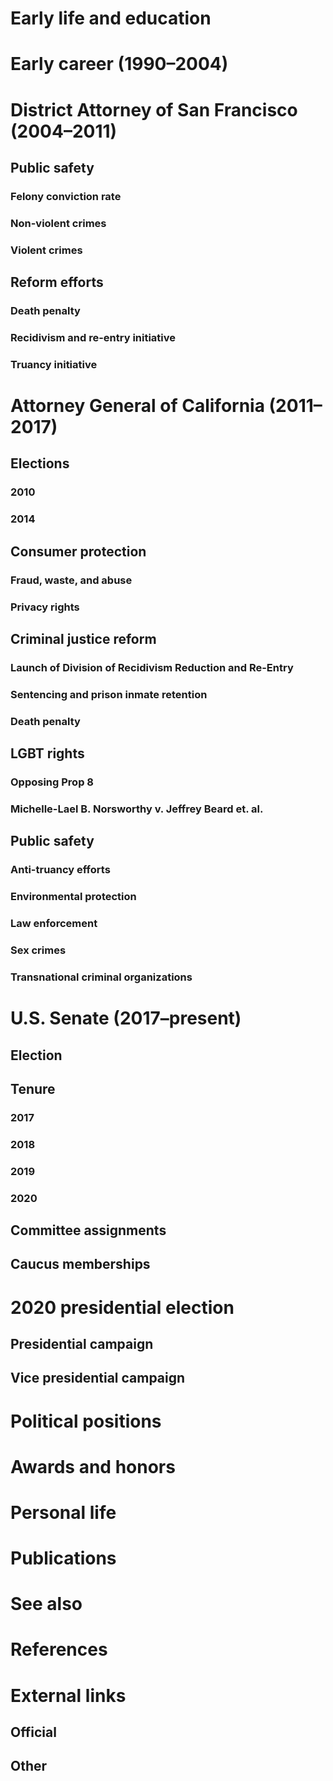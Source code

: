 # 
# Early life and education
# Early career (1990–2004)
# District Attorney of San Francisco (2004–2011)
## Public safety
### Felony conviction rate
### Non-violent crimes
### Violent crimes
## Reform efforts
### Death penalty
### Recidivism and re-entry initiative
### Truancy initiative
# Attorney General of California (2011–2017)
## Elections
### 2010
### 2014
## Consumer protection
### Fraud, waste, and abuse
### Privacy rights
## Criminal justice reform
### Launch of Division of Recidivism Reduction and Re-Entry
### Sentencing and prison inmate retention
### Death penalty
## LGBT rights
### Opposing Prop 8
### Michelle-Lael B. Norsworthy v. Jeffrey Beard et. al.
## Public safety
### Anti-truancy efforts
### Environmental protection
### Law enforcement
### Sex crimes
### Transnational criminal organizations
# U.S. Senate (2017–present)
## Election
## Tenure
### 2017
### 2018
### 2019
### 2020
## Committee assignments
## Caucus memberships
# 2020 presidential election
## Presidential campaign
## Vice presidential campaign
# Political positions
# Awards and honors
# Personal life
# Publications
# See also
# References
# External links
## Official
## Other